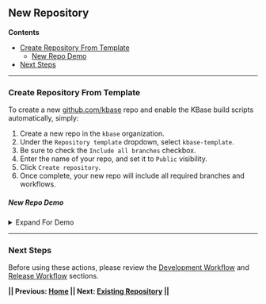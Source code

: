 ## New Repository

**Contents**

- [Create Repository From Template](#create-repository-from-template)
  - [New Repo Demo](#new-repo-demo)
- [Next Steps](#next-steps)
---

### Create Repository From Template

To create a new [github.com/kbase](https://github.com/kbase) repo and enable the KBase build scripts automatically, simply:

1. Create a new repo in the `kbase` organization.
2. Under the `Repository template` dropdown, select `kbase-template`.
3. Be sure to check the `Include all branches` checkbox.
4. Enter the name of your repo, and set it to `Public` visibility.
5. Click `Create repository`.
6. Once complete, your new repo will include all required branches and workflows.

##### New Repo Demo

<!-- This code creates a simple dropdown -->
<details>
<summary>Expand For Demo</summary>

![NewRepo](https://user-images.githubusercontent.com/6155956/163659879-711f5674-cfda-4d94-8db4-68e9a629dc5f.gif)

</details>

---

### Next Steps

Before using these actions, please review the [Development Workflow](development-workflow.md) and [Release Workflow](release-workflow.md) sections.



**|| Previous: [Home](README.md) || Next: [Existing Repository](existing-repository.md) ||**
